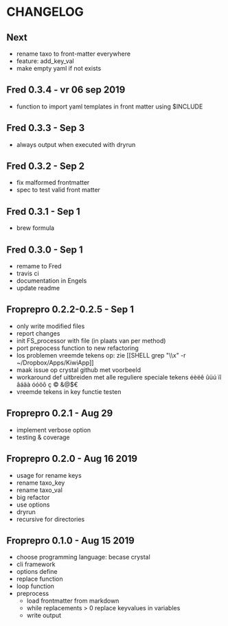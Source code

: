 # CHANGELOG
## Next

- rename taxo to front-matter everywhere
- feature: add_key_val
- make empty yaml if not exists

## Fred 0.3.4 - vr 06 sep 2019
- function to import yaml templates in front matter using $INCLUDE

## Fred 0.3.3 - Sep 3
- always output when executed with dryrun

## Fred 0.3.2 - Sep 2
- fix malformed frontmatter
- spec to test valid front matter

## Fred 0.3.1 - Sep 1
- brew formula

## Fred 0.3.0 - Sep 1
- remame to Fred
- travis ci
- documentation in Engels
- update readme

## Froprepro 0.2.2-0.2.5 - Sep 1
- only write modified files
- report changes
- init FS_processor with file (in plaats van per method)
- port prepocess function to new refactoring
- los problemen vreemde tekens op: zie [[SHELL grep "\\\x" -r ~/Dropbox/Apps/KiwiApp]]
- maak issue op crystal github met voorbeeld
- workaround def uitbreiden met alle reguliere speciale tekens éèëê ûüú ïî âáäà óóöô ç © &@$€
- vreemde tekens in key functie testen

## Froprepro 0.2.1 - Aug 29
- implement verbose option
- testing & coverage

## Froprepro 0.2.0 - Aug 16 2019
- usage for rename keys
- rename taxo_key
- rename taxo_val
- big refactor
- use options
- dryrun
- recursive for directories

## Froprepro 0.1.0 - Aug 15 2019
- choose programming language: becase crystal
- cli framework
- options define
- replace function
- loop function
- preprocess
  - load frontmatter from markdown
  - while replacements > 0 replace keyvalues in variables
  - write output



